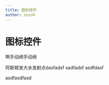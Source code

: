 ```yaml
---
title: 图标控件
author: zozoh
---
```


# 图标控件

啊手动阀手动阀

<script setup lang="ts">
import {updateInstalledComponentsLangs, TiPlayground} from "@site0/tijs"
updateInstalledComponentsLangs("zh-cn")
</script>

<TiPlayground comType="TiIcon" style="width:100%; height:400px"/>


阿斯顿发大水发射点dasfadsf
sadfadsf
asdfdasf


asdfasdfasd
